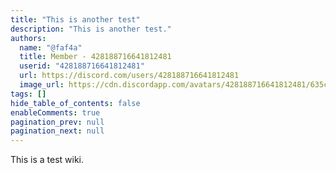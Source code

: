 ```yaml
---
title: "This is another test"
description: "This is another test."
authors:
  name: "@faf4a"
  title: Member - 428188716641812481
  userid: "428188716641812481"
  url: https://discord.com/users/428188716641812481
  image_url: https://cdn.discordapp.com/avatars/428188716641812481/635c1dca728b68c2fa329dbcb3330204.png
tags: []
hide_table_of_contents: false
enableComments: true
pagination_prev: null
pagination_next: null
---
```


This is a test wiki.